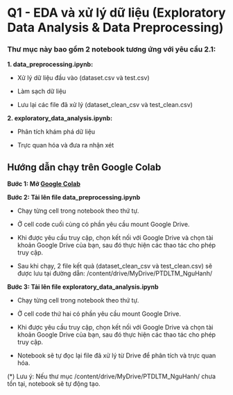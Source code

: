 # Q1 - EDA và xử lý dữ liệu (Exploratory Data Analysis & Data Preprocessing)

### Thư mục này bao gồm 2 notebook tương ứng với yêu cầu 2.1:

**1. data_preprocessing.ipynb:**

- Xử lý dữ liệu đầu vào (dataset.csv và test.csv)

- Làm sạch dữ liệu

- Lưu lại các file đã xử lý (dataset_clean_csv và test_clean.csv)

**2. exploratory_data_analysis.ipynb:**

- Phân tích khám phá dữ liệu

- Trực quan hóa và đưa ra nhận xét

## Hướng dẫn chạy trên Google Colab

**Bước 1: Mở [Google Colab](https://colab.research.google.com)**

**Bước 2: Tải lên file data_preprocessing.ipynb**

- Chạy từng cell trong notebook theo thứ tự.

- Ở cell code cuối cùng có phần yêu cầu mount Google Drive.

- Khi được yêu cầu truy cập, chọn kết nối với Google Drive và chọn tài khoản Google Drive của bạn, sau đó thực hiện các thao tác cho phép truy cập.

- Sau khi chạy, 2 file kết quả (dataset_clean_csv và test_clean.csv) sẽ được lưu tại đường dẫn: /content/drive/MyDrive/PTDLTM_NguHanh/

**Bước 3: Tải lên file exploratory_data_analysis.ipynb**

- Chạy từng cell trong notebook theo thứ tự.

- Ở cell code thứ hai có phần yêu cầu mount Google Drive.

- Khi được yêu cầu truy cập, chọn kết nối với Google Drive và chọn tài khoản Google Drive của bạn, sau đó thực hiện các thao tác cho phép truy cập.

- Notebook sẽ tự đọc lại file đã xử lý từ Drive để phân tích và trực quan hóa.

(*) Lưu ý: Nếu thư mục /content/drive/MyDrive/PTDLTM_NguHanh/ chưa tồn tại, notebook sẽ tự động tạo.
